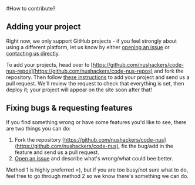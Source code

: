 #How to contribute?

## Adding your project

Right now, we only support GitHub projects - if you feel strongly about using a different platform, let us know by either [opening an issue](https://github.com/nushackers/code-nus/issues) or [contacting us directly](http://nushackers.org/contact/).

To add your projects, head over to [https://github.com/nushackers/code-nus-repos](https://github.com/nushackers/code-nus-repos) and fork the repository. Then follow [these instructions](https://github.com/nushackers/code-nus-repos#adding-your-project) to add your project and send us a pull request. We'll review the request to check that everything is set, then deploy it; your project will appear on the site soon after that!

## Fixing bugs & requesting features

If you find something wrong or have some features you'd like to see, there are two
things you can do:

1. Fork the repository [https://github.com/nushackers/code-nus](https://github.com/nushackers/code-nus), fix the bug/add in the feature and send us a pull request.
2. [Open an issue](https://github.com/nushackers/code-nus/issues) and describe what's wrong/what could bee better.

Method 1 is highly preferred =), but if you are too busy/not sure what to do, feel free to go through method 2 so we know there's something we can do.
